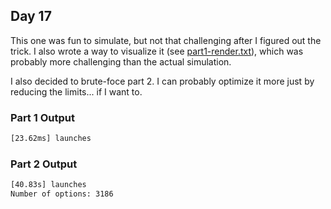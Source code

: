 ## Day 17

This one was fun to simulate, but not that challenging after I figured out the trick. I also wrote a way to visualize it (see [part1-render.txt](./out/part1-render.txt)), which was probably more challenging than the actual simulation.

I also decided to brute-foce part 2. I can probably optimize it more just by reducing the limits... if I want to.

### Part 1 Output

```txt
[23.62ms] launches
```

### Part 2 Output

```txt
[40.83s] launches
Number of options: 3186
```
